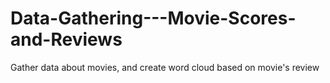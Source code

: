 # Data-Gathering---Movie-Scores-and-Reviews
Gather data about movies, and create word cloud based on movie's review
